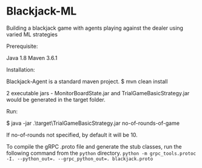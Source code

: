 # Blackjack-ML
Building a blackjack game with agents playing against the dealer using varied ML strategies


Prerequisite:

Java 1.8
Maven 3.6.1

Installation:

Blackjack-Agent is a standard maven project.
$ mvn clean install


2 executable jars - MonitorBoardState.jar and TrialGameBasicStrategy.jar would be generated in the target folder.

Run:

$ java -jar .\target\TrialGameBasicStrategy.jar no-of-rounds-of-game

If no-of-rounds not specified, by default it will be 10.

To compile the gRPC .proto file and generate the stub classes, run the following command from the `python` directory.
`python -m grpc_tools.protoc -I. --python_out=. --grpc_python_out=. blackjack.proto`


